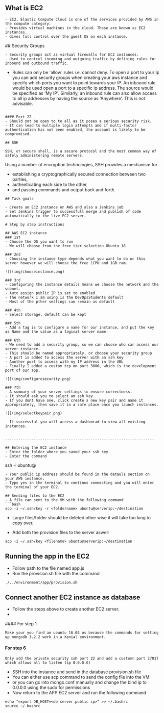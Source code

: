 ## What is EC2
```
- EC2, Elastic Compute Cloud is one of the services provided by AWS in the compute category.
- Provides virtual machines in the cloud. These are known as EC2 instances.
- Gives full control over the guest OS on each instance.
```

## Security Groups
```
- Security groups act as virtual firewalls for EC2 instances.
- Used to control incoming and outgoing traffic by defining rules for inbound and outbound traffic.
```
- Rules can only be 'allow' rules i.e. cannot deny.
To open a port  to your Ip you can add security groups when creating your aws instance and specify which ports you want to point towards your IP.
An inbound rule would be used open a port to a specific ip address. The source would be specified as 'My IP'.
Similarly, an inbound rule can also allow access to all ip addresses by having the source as 'Anywhere'. This is not advisable.
```

#### Port 22
- Should not be open to to all as it poses a serious security risk. 
- It can lead to multiple login attempts and if multi-factor authentication has not been enabled, the account is likely to be compromised.

## SSH 

SSH, or secure shell, is a secure protocol and the most common way of safely administering remote servers.
```
Using a number of encryption technologies, SSH provides a mechanism for 
- establishing a cryptographically secured connection between two parties, 
- authenticating each side to the other, 
- and passing commands and output back and forth.
```
## Task goals

- Create an EC2 instance on AWS and also a Jenkins job
- Set Jenkins trigger to successfull merge and publish of code automatically to the live EC2 server.

# Step by step instructions

## AWS EC2 instance
### 1st 
- Choose the OS you want to run
- We will choose from the free tier selection Ubuntu 18

### 2nd
- Choosing the instance type depends what you want to do on this server however we will choose the free 1CPU and 1GB ram.

![](img/chooseinstance.png)

### 3rd
- Configuring the instance details means we choose the network and the subnet.
- Auto assign public IP is set to enabled
- The network I am using is the DevOpsStudents default
- Most of the pther settings can remain as default

### 4th
- Select storage, default can be kept

### 5th
- Add a tag is to configure a name for our instance, and put the key as Name and the value as a logical server name.

### 6th
- We need to add a security group, so we can choose who can access our server instance.
- This should be named appropriately, or choose your security group
- A port is added to access the server with an ssh key
- Another port to access with my IP address in the URL
- Finally I added a custom tcp on port 3000, which is the development port of our app.

![](img/configuresecurity.png)

### 7th
- A summary of your server settings to ensure correctness.
- It should ask you to select an ssh key. 
- If you dont have one, click create a new key pair and name it appropriately, then save it in a safe place once you launch instances.

![](img/selectkeypair.png)

- If successful you will access a dashborad to view all existing instances.


--------------------------------------------------------------------

## Entering the EC2 instance
- Enter the folder where you saved your ssh key
- Enter the command
```
ssh -i <name of key> ubuntu@<your Public IP4 address>
```
- Your public ip address should be found in the detauls section on your AWS instance.
- Type yes in the terminal to continue connecting and you will enter the terminal of your EC2.

## Sending files to the EC2
- A file can sent to the VM with the following command
```bash
scp -i ~/.ssh/key -r <foldername> ubuntu@serverip:~/destination
```
- Large files/folder should be deleted other wise it will take too long to copy over.

- Add both the provision files to the server aswell
```
scp -i ~/.ssh/key <filename> ubuntu@serverip:~/destination
```

## Running the app in the EC2
- Follow path to the file named app.js
- Run the provision.sh file with the command
```
./../environment/app/provision.sh 
```

## Connect another EC2 instance as database
- Follow the steps above to create another EC2 server.
- 

#### For step 1 
```
Make your you find an ubuntu 16.04 os because the commands for setting up mongodb 3.2.2 work in a Xenial environment.
```
#### For step 6 
```
Only add the private security ssh port 22 and add a customn port 27017 which allows all to listen (ip 0.0.0.0)
```
- SSH into the instance and send in the database provision.sh file
- You can either use scp command to send the config file into the VM 
- or you can go into mongo.conf manually and change the bind ip to 0.0.0.0 using the sudo for permissions
- Now return to the APP EC2 server and run the following command
```
echo "export DB_HOST=<db server public ip>" >> ~/.bashrc
source ~/.bashrc
```